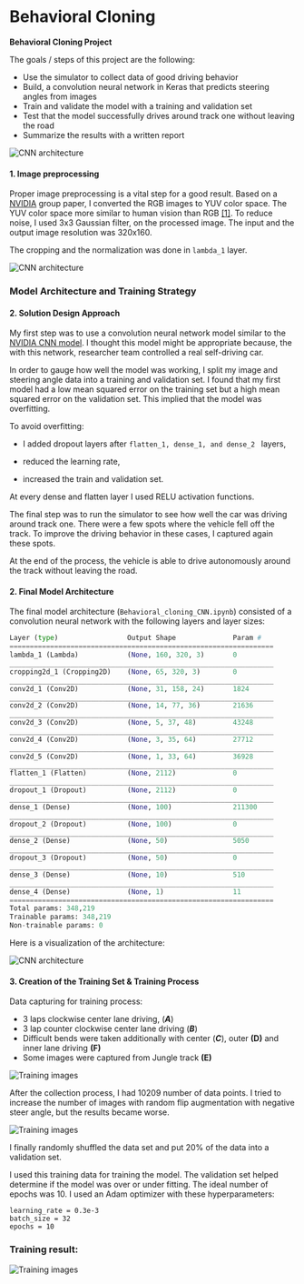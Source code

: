 # **Behavioral Cloning** 

**Behavioral Cloning Project**

The goals / steps of this project are the following:
* Use the simulator to collect data of good driving behavior
* Build, a convolution neural network in Keras that predicts steering angles from images
* Train and validate the model with a training and validation set
* Test that the model successfully drives around track one without leaving the road
* Summarize the results with a written report


[//]: # "Image References"

[image1]: ./examples/placeholder.png "Model Visualization"
[image2]: ./examples/placeholder.png "Grayscaling"
[image3]: ./examples/placeholder_small.png "Recovery Image"
[image4]: ./examples/placeholder_small.png "Recovery Image"
[image5]: ./examples/placeholder_small.png "Recovery Image"
[image6]: ./examples/placeholder_small.png "Normal Image"
[image7]: ./examples/placeholder_small.png "Flipped Image"



![CNN architecture](writeup_images/cover.jpg)

#### 1. Image preprocessing

Proper image preprocessing is a vital step for a good result. Based on a [NVIDIA](https://devblogs.nvidia.com/deep-learning-self-driving-cars/) group paper, I converted the RGB images to YUV color space. The YUV color space more similar to human vision than RGB [[1]](https://annals-csis.org/Volume_3/pliks/206.pdf). To reduce noise, I used 3x3 Gaussian filter, on the processed image. The input and the output image resolution was 320x160.

The cropping and the normalization was done in ```lambda_1``` layer.

![CNN architecture](writeup_images/normal_preprocessed_image.png)

### Model Architecture and Training Strategy

#### 2. Solution Design Approach

My first step was to use a convolution neural network model similar to the [NVIDIA CNN model](https://devblogs.nvidia.com/deep-learning-self-driving-cars/).  I thought this model might be appropriate because, the with this network, researcher team controlled a real self-driving car. 

In order to gauge how well the model was working, I split my image and steering angle data into a training and validation set. I found that my first model had a low mean squared error on the training set but a high mean squared error on the validation set. This implied that the model was overfitting. 

To avoid overfitting:

* I added dropout layers after ```flatten_1, dense_1, and dense_2 ``` layers, 

* reduced the learning rate,

* increased the train and validation set.

At every dense and flatten layer I used RELU activation functions.

The final step was to run the simulator to see how well the car was driving around track one. There were a few spots where the vehicle fell off the track. To improve the driving behavior in these cases, I captured again these spots.

At the end of the process, the vehicle is able to drive autonomously around the track without leaving the road.

#### 2. Final Model Architecture

The final model architecture (```Behavioral_cloning_CNN.ipynb```) consisted of a convolution neural network with the following layers and layer sizes:

```python
Layer (type)                 Output Shape              Param #   
=================================================================
lambda_1 (Lambda)            (None, 160, 320, 3)       0         
_________________________________________________________________
cropping2d_1 (Cropping2D)    (None, 65, 320, 3)        0         
_________________________________________________________________
conv2d_1 (Conv2D)            (None, 31, 158, 24)       1824      
_________________________________________________________________
conv2d_2 (Conv2D)            (None, 14, 77, 36)        21636     
_________________________________________________________________
conv2d_3 (Conv2D)            (None, 5, 37, 48)         43248     
_________________________________________________________________
conv2d_4 (Conv2D)            (None, 3, 35, 64)         27712     
_________________________________________________________________
conv2d_5 (Conv2D)            (None, 1, 33, 64)         36928     
_________________________________________________________________
flatten_1 (Flatten)          (None, 2112)              0         
_________________________________________________________________
dropout_1 (Dropout)          (None, 2112)              0         
_________________________________________________________________
dense_1 (Dense)              (None, 100)               211300    
_________________________________________________________________
dropout_2 (Dropout)          (None, 100)               0         
_________________________________________________________________
dense_2 (Dense)              (None, 50)                5050      
_________________________________________________________________
dropout_3 (Dropout)          (None, 50)                0         
_________________________________________________________________
dense_3 (Dense)              (None, 10)                510       
_________________________________________________________________
dense_4 (Dense)              (None, 1)                 11        
=================================================================
Total params: 348,219
Trainable params: 348,219
Non-trainable params: 0
```



Here is a visualization of the architecture:

![CNN architecture](writeup_images/model_arch.png)

#### 3. Creation of the Training Set & Training Process

Data capturing for training process:

* 3 laps clockwise center lane driving, (***A***)
* 3 lap counter clockwise center lane driving (***B***)
* Difficult bends were taken additionally with center (***C***), outer **(D)** and inner lane driving **(F)**
* Some images were captured from Jungle track **(E)**

![Training images](writeup_images/training_images.png)

After the collection process, I had 10209 number of data points. I tried to increase the number of images with random flip augmentation with negative steer angle, but the results became worse.

![Training images](writeup_images/steering_distribution.png)



I finally randomly shuffled the data set and put 20% of the data into a validation set. 

I used this training data for training the model. The validation set helped determine if the model was over or under fitting. The ideal number of epochs was 10. I used an Adam optimizer with these hyperparameters:

```
learning_rate = 0.3e-3
batch_size = 32
epochs = 10
```

### Training result:

![Training images](writeup_images/training_curve.png)